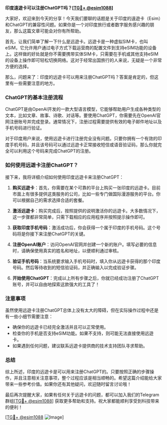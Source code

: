 **印度遠遊卡可以注册ChatGPT吗？[[TG💪+ @esim1088](https://t.me/s/esim1088)]**

大家好，欢迎来到今天的分享！今天我们要聊的话题是关于印度的遠遊卡（Esim）和ChatGPT的兼容性问题。如果你是一个对印度旅行或者数字服务感兴趣的朋友，那么这篇文章可能会对你有所帮助。

首先，让我们简单了解一下什么是远遊卡。远遊卡是一种虚拟SIM卡，也叫eSIM，它允许用户通过电子方式下载运营商的配置文件到支持eSIM功能的设备上。这样做的好处就是你不需要携带实体SIM卡，只需要在手机或其他支持eSIM的设备上操作即可轻松切换网络。这对于经常出国旅行的人来说，无疑是一个非常方便的选择。

那么，问题来了：印度的远遊卡可以用来注册ChatGPT吗？答案是肯定的，但这里有一些需要注意的地方。

### ChatGPT的基本注册流程

ChatGPT是由OpenAI开发的一款大型语言模型，它能够帮助用户生成各种类型的文本，比如文章、故事、诗歌、对话等。要使用ChatGPT，你需要先在OpenAI官网注册账号并完成登录。通常情况下，注册过程需要提供有效的电子邮件地址以及手机号码进行验证。

对于印度用户来说，使用远遊卡进行注册完全没有问题。只要你拥有一个有效的印度手机号码，并且该号码可以通过远遊卡正常接收短信或语音验证码，那么你就完全可以利用这个号码来完成ChatGPT的注册。

### 如何使用远遊卡注册ChatGPT？

接下来，我将详细介绍如何使用印度远遊卡来注册ChatGPT：

1. **购买远遊卡**：首先，你需要在某个可靠的平台上购买一张印度的远遊卡。目前市面上有很多提供这类服务的公司，比如一些专门做国际漫游服务的平台。你可以根据自己的需求选择合适的套餐。

2. **激活远遊卡**：购买完成后，按照提供的说明激活你的远遊卡。大多数情况下，这一步骤都非常简单，只需下载相应的应用程序并按照提示操作即可。

3. **获取印度手机号码**：激活成功后，你会获得一个属于印度的手机号码。这个号码将是你接下来注册ChatGPT的关键。

4. **注册OpenAI账户**：访问OpenAI官网并创建一个新的账户。填写必要的信息时，请确保使用真实的姓名和地址，以便顺利通过审核。

5. **验证手机号码**：当系统要求输入手机号码时，填入你从远遊卡获得的那个印度号码。然后等待收到的短信验证码，并正确输入以完成验证步骤。

6. **开始使用ChatGPT**：完成以上所有步骤之后，你就已经成功注册了ChatGPT账号，并可以自由地探索这款强大的工具了！

### 注意事项

虽然使用远遊卡注册ChatGPT总体上没有太大的障碍，但在实际操作过程中还是有一些小细节需要注意：

- 确保你的远遊卡已经完全激活并且可以正常使用。
- 检查你的手机是否支持eSIM功能。如果不支持，则可能无法直接使用远遊卡。
- 如果遇到任何问题，建议联系远遊卡提供商的技术支持团队寻求帮助。

### 总结

综上所述，印度的远遊卡是可以用来注册ChatGPT的。只要按照正确的步骤操作，并且注意相关注意事项，整个过程应该是相当顺畅的。希望这篇介绍能给大家带来一些参考价值。如果你还有其他疑问，欢迎随时留言讨论哦！

最后再次提醒大家，如果有任何关于远遊卡的问题，都可以加入我们的Telegram群组[[TG💪+ @esim1088](https://t.me/s/esim1088)] 获取更多帮助和支持。祝大家都能顺利享受到科技带来的便利！

[[TG💪+ @esim1088](https://t.me/s/esim1088) ![Image](https://i.postimg.cc/4NQfJmqS/Snipaste-2025-05-13-00-14-12.png)]